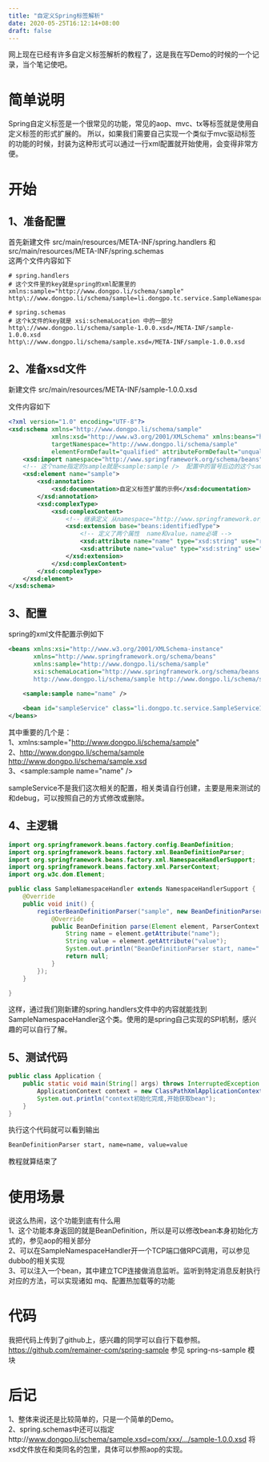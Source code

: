 ```yaml
---
title: "自定义Spring标签解析"
date: 2020-05-25T16:12:14+08:00
draft: false
---
```


网上现在已经有许多自定义标签解析的教程了，这是我在写Demo的时候的一个记录，当个笔记使吧。
<!--more-->

# 简单说明
Spring自定义标签是一个很常见的功能，常见的aop、mvc、tx等标签就是使用自定义标签的形式扩展的。
所以，如果我们需要自己实现一个类似于mvc驱动标签的功能的时候，封装为这种形式可以通过一行xml配置就开始使用，会变得非常方便。  


# 开始

## 1、准备配置
首先新建文件  src/main/resources/META-INF/spring.handlers 和  src/main/resources/META-INF/spring.schemas  
这两个文件内容如下

``` properties
# spring.handlers
# 这个文件里的key就是spring的xml配置里的 xmlns:sample="http://www.dongpo.li/schema/sample"
http\://www.dongpo.li/schema/sample=li.dongpo.tc.service.SampleNamespaceHandler
```

``` properties
# spring.schemas
# 这个k文件的key就是 xsi:schemaLocation 中的一部分
http\://www.dongpo.li/schema/sample-1.0.0.xsd=/META-INF/sample-1.0.0.xsd
http\://www.dongpo.li/schema/sample.xsd=/META-INF/sample-1.0.0.xsd
```

## 2、准备xsd文件
新建文件  src/main/resources/META-INF/sample-1.0.0.xsd

文件内容如下
``` xml
<?xml version="1.0" encoding="UTF-8"?>
<xsd:schema xmlns="http://www.dongpo.li/schema/sample"
            xmlns:xsd="http://www.w3.org/2001/XMLSchema" xmlns:beans="http://www.springframework.org/schema/beans"
            targetNamespace="http://www.dongpo.li/schema/sample"
            elementFormDefault="qualified" attributeFormDefault="unqualified">
    <xsd:import namespace="http://www.springframework.org/schema/beans"/>
    <!-- 这个name指定的sample就是<sample:sample />  配置中的冒号后边的这个sample -->
    <xsd:element name="sample">
        <xsd:annotation>
            <xsd:documentation>自定义标签扩展的示例</xsd:documentation>
        </xsd:annotation>
        <xsd:complexType>
            <xsd:complexContent>
                <!-- 继承定义 从namespace="http://www.springframework.org/schema/beans" -->
                <xsd:extension base="beans:identifiedType">
                    <!-- 定义了两个属性  name和value，name必填 -->
                    <xsd:attribute name="name" type="xsd:string" use="required" />
                    <xsd:attribute name="value" type="xsd:string" use="optional" default="value" />
                </xsd:extension>
            </xsd:complexContent>
        </xsd:complexType>
    </xsd:element>
</xsd:schema>
```

## 3、配置
spring的xml文件配置示例如下

``` xml
<beans xmlns:xsi="http://www.w3.org/2001/XMLSchema-instance"
       xmlns="http://www.springframework.org/schema/beans"
       xmlns:sample="http://www.dongpo.li/schema/sample"
       xsi:schemaLocation="http://www.springframework.org/schema/beans http://www.springframework.org/schema/beans/spring-beans.xsd
       http://www.dongpo.li/schema/sample http://www.dongpo.li/schema/sample.xsd">
    
    <sample:sample name="name" />

    <bean id="sampleService" class="li.dongpo.tc.service.SampleServiceImpl" />
</beans>
```

其中重要的几个是：  
1、xmlns:sample="http://www.dongpo.li/schema/sample"  
2、http://www.dongpo.li/schema/sample http://www.dongpo.li/schema/sample.xsd  
3、<sample:sample name="name" />  

sampleService不是我们这次相关的配置，相关类请自行创建，主要是用来测试的和debug，可以按照自己的方式修改或删除。  

## 4、主逻辑
``` java
import org.springframework.beans.factory.config.BeanDefinition;
import org.springframework.beans.factory.xml.BeanDefinitionParser;
import org.springframework.beans.factory.xml.NamespaceHandlerSupport;
import org.springframework.beans.factory.xml.ParserContext;
import org.w3c.dom.Element;

public class SampleNamespaceHandler extends NamespaceHandlerSupport {
    @Override
    public void init() {
        registerBeanDefinitionParser("sample", new BeanDefinitionParser() {
            @Override
            public BeanDefinition parse(Element element, ParserContext parserContext) {
                String name = element.getAttribute("name");
                String value = element.getAttribute("value");
                System.out.println("BeanDefinitionParser start, name=" + name + ", value=" + value);
                return null;
            }
        });
    }

}
```

这样，通过我们刚新建的spring.handlers文件中的内容就能找到SampleNamespaceHandler这个类。使用的是spring自己实现的SPI机制，感兴趣的可以自行了解。  

## 5、测试代码
``` java
public class Application {
    public static void main(String[] args) throws InterruptedException {
        ApplicationContext context = new ClassPathXmlApplicationContext("spring.xml");
        System.out.println("context初始化完成,开始获取bean");
    }
}
```

执行这个代码就可以看到输出
``` txt
BeanDefinitionParser start, name=name, value=value
```

教程就算结束了  

# 使用场景
说这么热闹，这个功能到底有什么用  
1、这个功能本身返回的就是BeanDefinition，所以是可以修改bean本身初始化方式的，参见aop的相关部分  
2、可以在SampleNamespaceHandler开一个TCP端口做RPC调用，可以参见dubbo的相关实现  
3、可以注入一个bean，其中建立TCP连接做消息监听。监听到特定消息反射执行对应的方法，可以实现诸如 mq、配置热加载等的功能    

# 代码
我把代码上传到了github上，感兴趣的同学可以自行下载参照。
https://github.com/remainer-com/spring-sample
参见 spring-ns-sample 模块

# 后记
1、整体来说还是比较简单的，只是一个简单的Demo。  
2、spring.schemas中还可以指定 http\://www.dongpo.li/schema/sample.xsd=com/xxx/.../sample-1.0.0.xsd 将xsd文件放在和类同名的包里，具体可以参照aop的实现。  
